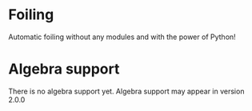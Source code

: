 # Foiling
Automatic foiling without any modules and with the power of Python!

# Algebra support
There is no algebra support yet. Algebra support may appear in version 2.0.0

